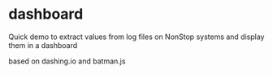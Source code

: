 # dashboard

Quick demo to extract values from log files on NonStop systems
and display them in a dashboard

based on dashing.io and batman.js

